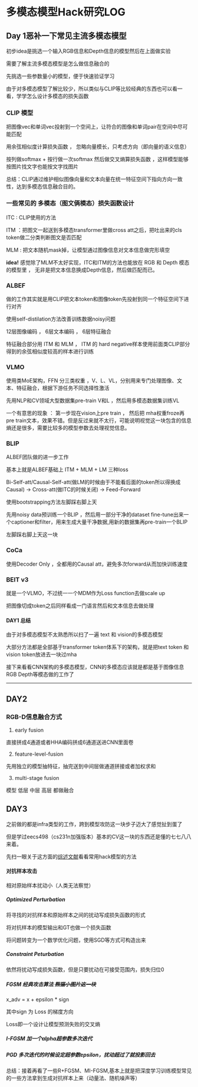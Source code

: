# 多模态模型Hack研究LOG

## Day 1恶补一下常见主流多模态模型

初步idea是挑选一个输入RGB信息和Depth信息的模型然后在上面做实验

需要了解主流多模态模型是怎么做信息融合的

先挑选一些参数量小的模型，便于快速验证学习

由于对多模态模型了解比较少，所以类似与CLIP等比较经典的东西也可以看一看，学学怎么设计多模态的损失函数

### CLIP 模型 

把图像vec和单词vec投射到一个空间上，让符合的图像和单词pair在空间中尽可能匹配

用余弦相似度计算损失函数 ， 忽略向量模长，只考虑方向（即向量的语义信息）

按列做softmax + 按行做一次softmax 然后做交叉熵算损失函数 ，这样模型能够按图片找文字也能按文字找图片

总结：CLIP通过维护相似图像向量和文本向量在统一特征空间下指向方向一致性，达到多模态信息融合目的。

### 一些常见的 多模态（图文俩模态）损失函数设计

ITC : CLIP使用的方法

ITM ：把图文一起送到多模态transformer里做cross att之后，把吐出来的cls token做二分类判断图文是否匹配

MLM : 把文本随机mask掉，让模型通过图像信息对文本信息做完形填空

**idea!**
感觉除了MLM不太好实现，ITC和ITM的方法也能放在 RGB 和 Depth 模态的模型里 ， 无非是把文本信息换成Depth信息，然后做匹配而已。


### ALBEF

做的工作其实就是用CLIP把文本token和图像token先投射到同一个特征空间下进行对齐

使用self-distilation方法改善训练数据noisy问题

12层图像编码 ， 6层文本编码 ， 6层特征融合

特征融合部分用 ITM 和 MLM ， ITM 的 hard negative样本使用前面类CLIP部分得到的余弦相似度较高的样本进行训练

### VLMO 

使用类MoE架构，FFN 分三类权重 ，V、L、VL，分别用来专门处理图像、文本、特征融合，根据下游任务不同选择性激活

先用NLP和CV领域大型数据集pre-train V和L ，然后用多模态数据集训练VL

一个有意思的现象 ： 第一步现在vision上pre train ， 然后把 mha权重froze再pre train文本，效果不错。但是反过来就不太行，可能说明视觉这一块包含的信息熵还是很多，需要比较多的模型参数去处理视觉信息。


### BLIP

ALBEF团队做的进一步工作

基本上就是ALBEF基础上 ITM + MLM + LM 三种loss

Bi-Self-att/Causal-Self-att(做LM的时候由于不能看后面的token所以得换成Causal) -> Cross-att(做ITC的时候关闭) -> Feed-Forward

使用bootstrapping方法左脚踩右脚上天

先用noisy data预训练一个BLIP ，然后用一部分干净的dataset fine-tune出来一个captioner和filter，用来生成大量干净数据,用新的数据集再pre-train一个BLIP

左脚踩右脚上天这一块

### CoCa

使用Decoder Only ，全都用的Causal att，避免多次forward从而加快训练速度

### BEIT v3

就是一个VLMO，不过统一一个MDM作为Loss function去做scale up

把图像切成token之后同样看成一门语言然后和文本信息去做处理

#### DAY1 总结

由于对多模态模型不太熟悉所以扫了一遍 text 和 vision的多模态模型

大部分方法都是全部基于transformer token体系下的架构，就是把text token 和 vision token放进去一块过mha

接下来看看CNN架构的多模态模型，CNN的多模态应该就是都是基于图像信息RGB Depth等模态做的工作了

---

## DAY2

### RGB-D信息融合方式

1. early fusion 

直接拼成4通道或者HHA编码拼成6通道送进CNN里面卷

2. feature-level-fusion 

先用独立的模型抽特征，抽完送到中间层做通道拼接或者加权求和

3. multi-stage fusion

模型 低层 中层 高层 都做融合

## DAY3

之前做的都是infra类型的工作，跨到模型攻防这一块步子迈大了感觉扯到蛋了

但是学过eecs498（cs231n加强版本）基本的CV这一块的东西还是懂的七七八八来着。

先扫一眼关于这方面的[综述文献](https://arxiv.org/abs/1712.07107)看看常用hack模型的方法

#### 对抗样本攻击

相对原始样本扰动小（人类无法察觉）

##### Optimized Perturbation

将寻找的对抗样本和原始样本之间的扰动写成损失函数的形式

将对抗样本的模型输出和GT也做一个损失函数

将问题转变为一个数学优化问题，使用SGD等方式可构造出来

##### Constraint Peturbation

依然将扰动写成损失函数，但是只要扰动在可接受范围内，损失归位0

##### FGSM 经典攻击算法 ~~熊猫小图片这一块~~ 

x_adv = x + epsilon * sign

其中sign 为 Loss 的梯度方向

Loss即一个设计让模型预测失败的交叉熵


##### I-FGSM 加一个alpha超参数多次迭代

##### PGD 多次迭代的时候设定超参数epsilon，扰动超过了就投影回去

总结：接着再看了一些R+FGSM、MI-FGSM,基本上就是把深度学习训练模型常见的一些方法拿到生成对抗样本上来（动量法、随机噪声等）





























